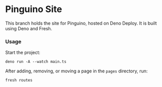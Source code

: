 # Pinguino Site

This branch holds the site for Pinguino, hosted on Deno Deploy. It is built
using Deno and Fresh.

### Usage

Start the project:

```
deno run -A --watch main.ts
```

After adding, removing, or moving a page in the `pages` directory, run:

```
fresh routes
```
